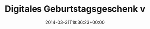 ---
retweeted: false
source: <a href="http://twitter.com" rel="nofollow">Twitter Web Client</a>
entities:
  hashtags: []
  symbols: []
  user_mentions:
  - name: Klaus Meyer
    screen_name: Onkelhotte
    indices:
    - '34'
    - '45'
    id_str: '16015765'
    id: '16015765'
  urls:
  - url: http://t.co/sQWdsYROZN
    expanded_url: http://bascht.hasbeen.in
    display_url: bascht.hasbeen.in
    indices:
    - '98'
    - '120'
display_text_range:
- '0'
- '124'
favorite_count: '1'
id_str: '450718267955757056'
truncated: false
retweet_count: '1'
id: '450718267955757056'
possibly_sensitive: false
created_at: Mon Mar 31 19:36:23 +0000 2014
favorited: false
full_text: 'Digitales Geburtstagsgeschenk von [@Onkelhotte](https://twitter.com/Onkelhotte):
  hasbeen.in hat jetzt eine Map mit allen Locations:  \o/'
lang: de
quote_url: http://bascht.hasbeen.in
tags:
- pesos:twitter
date: '2014-03-31T19:36:23+00:00'
src: https://twitter.com/bascht/status/450718267955757056
original_url: https://twitter.com/bascht/status/450718267955757056
type: twitter_tweet
text: 'Digitales Geburtstagsgeschenk von [@Onkelhotte](https://twitter.com/Onkelhotte):
  hasbeen.in hat jetzt eine Map mit allen Locations:  \o/'
title: Digitales Geburtstagsgeschenk v

---